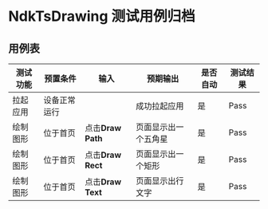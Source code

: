 # NdkTsDrawing 测试用例归档

## 用例表

|测试功能|预置条件|输入|预期输出|是否自动|测试结果|
|--------------------------------|--------------------------------|--------------------------------|--------------------------------|--------------------------------|--------------------------------|
| 拉起应用 | 设备正常运行 |		|成功拉起应用|是| Pass |
| 绘制图形 | 位于首页 | 点击**Draw Path** | 页面显示出一个五角星   | 是  | Pass |
| 绘制图形 | 位于首页 | 点击**Draw Rect** | 页面显示出一个矩形   | 是  | Pass |
| 绘制图形 | 位于首页 | 点击**Draw Text** | 页面显示出行文字   | 是  | Pass |